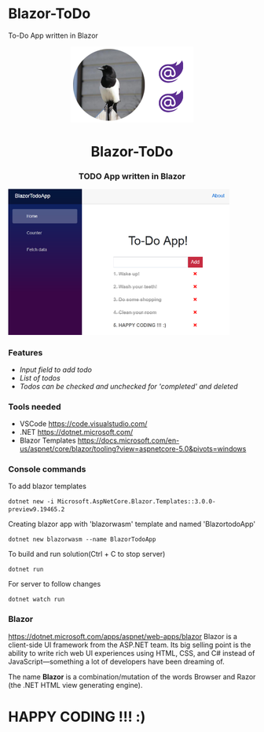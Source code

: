 # Blazor-ToDo
To-Do App written in Blazor

<p align="center"><img src="pic/bla.png" width="250px"></p>

<h1 align="center">
    <strong>Blazor-ToDo</strong>
</h1>
<h3 align="center">
    TODO App written in Blazor
</h3>

<p align="left"><img src="pic/screenshot.png" width="450px"></p>

### Features

* *Input field to add todo*
* *List of todos*
* *Todos can be checked and unchecked for 'completed' and deleted*

### Tools needed
* VSCode https://code.visualstudio.com/
* .NET https://dotnet.microsoft.com/
* Blazor Templates https://docs.microsoft.com/en-us/aspnet/core/blazor/tooling?view=aspnetcore-5.0&pivots=windows

### Console commands
To add blazor templates
```
dotnet new -i Microsoft.AspNetCore.Blazor.Templates::3.0.0-preview9.19465.2
```

Creating blazor app with 'blazorwasm' template and named 'BlazortodoApp'
```
dotnet new blazorwasm --name BlazorTodoApp
```

To build and run solution(Ctrl + C to stop server) 
```
dotnet run
```

For server to follow changes
```
dotnet watch run
```

### Blazor
https://dotnet.microsoft.com/apps/aspnet/web-apps/blazor
Blazor is a client-side UI framework from the ASP.NET team. Its big selling point is the ability to write rich web UI experiences using HTML, CSS, and C# instead of JavaScript—something a lot of developers have been dreaming of.

The name **Blazor** is a combination/mutation of the words Browser and Razor (the .NET HTML view generating engine).

# HAPPY CODING !!! :)
